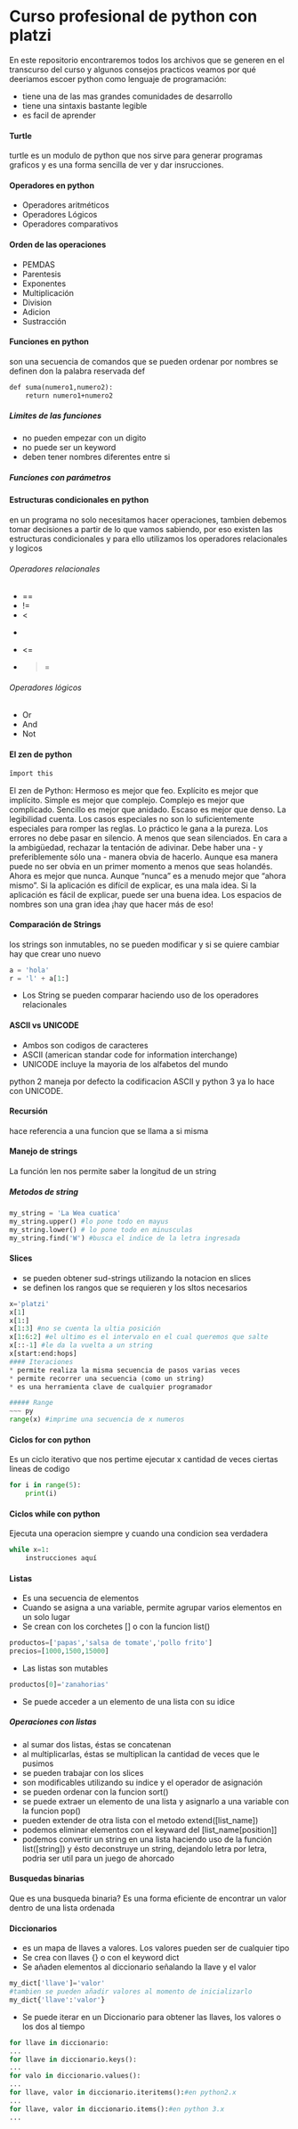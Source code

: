 # Curso profesional de python con platzi 
En este repositorio encontraremos todos los archivos que se generen en el transcurso del curso y algunos consejos practicos 
veamos por qué deeriamos escoer python como lenguaje de programación:
* tiene una de las mas grandes comunidades de desarrollo
* tiene una sintaxis bastante legible
* es facil de aprender
 
#### Turtle
turtle es un modulo de python que nos sirve para generar programas graficos y es una forma sencilla de ver y dar insrucciones. 

#### Operadores en python
* Operadores aritméticos
* Operadores Lógicos
* Operadores comparativos

#### Orden de las operaciones
* PEMDAS
* Parentesis
* Exponentes
* Multiplicación
* Division
* Adicion
* Sustracción

#### Funciones en python
son una secuencia de comandos que se pueden ordenar por nombres 
se definen don la palabra reservada def 
``` p
def suma(numero1,numero2):
	return numero1+numero2
```
##### Limites de las funciones
* no pueden empezar con un digito
* no puede ser un keyword
* deben tener nombres diferentes entre si 
##### Funciones con parámetros

#### Estructuras condicionales en python
en un programa no solo necesitamos hacer operaciones, tambien debemos tomar decisiones a partir de lo que vamos sabiendo, por eso existen las estructuras condicionales y para ello utilizamos los operadores relacionales y logicos 

###### Operadores relacionales
* ==
* !=
* <
* >
* <=
* >=

###### Operadores lógicos 
* Or
* And
* Not

#### El zen de python
~~~ p
ĩmport this
~~~
El zen de Python:
Hermoso es mejor que feo.
Explícito es mejor que implícito.
Simple es mejor que complejo.
Complejo es mejor que complicado.
Sencillo es mejor que anidado.
Escaso es mejor que denso.
La legibilidad cuenta.
Los casos especiales no son lo suficientemente especiales para romper las reglas.
Lo práctico le gana a la pureza.
Los errores no debe pasar en silencio.
A menos que sean silenciados.
En cara a la ambigüedad, rechazar la tentación de adivinar.
Debe haber una - y preferiblemente sólo una - manera obvia de hacerlo.
Aunque esa manera puede no ser obvia en un primer momento a menos que seas holandés.
Ahora es mejor que nunca.
Aunque “nunca” es a menudo mejor que “ahora mismo”.
Si la aplicación es difícil de explicar, es una mala idea.
Si la aplicación es fácil de explicar, puede ser una buena idea.
Los espacios de nombres son una gran idea ¡hay que hacer más de eso!
#### Comparación de Strings
los strings son inmutables, no se pueden modificar y si se quiere cambiar hay que crear uno nuevo

~~~ py
a = 'hola'
r = 'l' + a[1:]
~~~

* Los String se pueden comparar haciendo uso de los operadores relacionales

#### ASCII vs UNICODE
* Ambos son codigos de caracteres
* ASCII (american standar code for information interchange)
* UNICODE incluye la mayoria de los alfabetos del mundo

python 2 maneja por defecto la codificacion ASCII y python 3 ya lo hace con UNICODE.

#### Recursión
hace referencia a una funcion que se llama a si misma 

#### Manejo de strings
La función len nos permite saber la longitud de un string

##### Metodos de string
~~~ py
my_string = 'La Wea cuatica'
my_string.upper() #lo pone todo en mayus
my_string.lower() # lo pone todo en minusculas
my_string.find('W') #busca el indice de la letra ingresada
~~~

#### Slices
* se pueden obtener sud-strings utilizando la notacion en slices
* se definen los rangos que se requieren y los sltos necesarios
~~~ py
x='platzi'
x[1]
x[1:]
x[1:3] #no se cuenta la ultia posición
x[1:6:2] #el ultimo es el intervalo en el cual queremos que salte
x[::-1] #le da la vuelta a un string
x[start:end:hops]
#### Iteraciones 
* permite realiza la misma secuencia de pasos varias veces
* permite recorrer una secuencia (como un string)
* es una herramienta clave de cualquier programador 

##### Range
~~~ py 
range(x) #imprime una secuencia de x numeros
~~~

#### Ciclos for con python
Es un ciclo iterativo que nos pertime ejecutar x cantidad de veces ciertas lineas de codigo

~~~ py
for i in range(5):
	print(i)
~~~

#### Ciclos while con python
Ejecuta una operacion siempre y cuando una condicion sea verdadera
~~~ py
while x=1:
	instrucciones aquí
~~~

#### Listas
* Es una secuencia de elementos
* Cuando se asigna a una variable, permite agrupar varios elementos en un solo lugar
* Se crean con los corchetes [] o con la funcion list()
```py
productos=['papas','salsa de tomate','pollo frito']
precios=[1000,1500,15000]
```

* Las listas son mutables
```py
productos[0]='zanahorias'
```

* Se puede acceder a un elemento de una lista con su idice

##### Operaciones con listas

* al sumar dos listas, éstas se concatenan
* al multiplicarlas, éstas se multiplican la cantidad de veces que le pusimos
* se pueden trabajar con los slices
* son modificables utilizando su indice y el operador de asignación 
* se pueden ordenar con la funcion sort()
* se puede extraer un elemento de una lista y asignarlo a una variable con la funcion pop()
* pueden extender de otra lista con el metodo extend([list_name])
* podemos eliminar elementos con el keyward  del [list_name[position]]
* podemos convertir un string en una lista haciendo uso de la función list([string]) y ésto deconstruye un string, dejandolo letra por letra, podria ser util para un juego de ahorcado

#### Busquedas binarias
Que es una busqueda binaria?
Es una forma eficiente de encontrar un valor dentro de una lista ordenada
 
#### Diccionarios
* es un mapa de llaves a valores. Los valores pueden ser de cualquier tipo
* Se crea con llaves {} o con el keyword dict
* Se añaden elementos al diccionario señalando la llave y el valor
~~~py
my_dict['llave']='valor'
#tambien se pueden añadir valores al momento de inicializarlo
my_dict{'llave':'valor'}
~~~
* Se puede iterar en un Diccionario para obtener las llaves, los valores o los dos al tiempo
~~~py
for llave in diccionario:
...
for llave in diccionario.keys():
...
for valo in diccionario.values():
...
for llave, valor in diccionario.iteritems():#en python2.x
...
for llave, valor in diccionario.items():#en python 3.x
...
~~~
